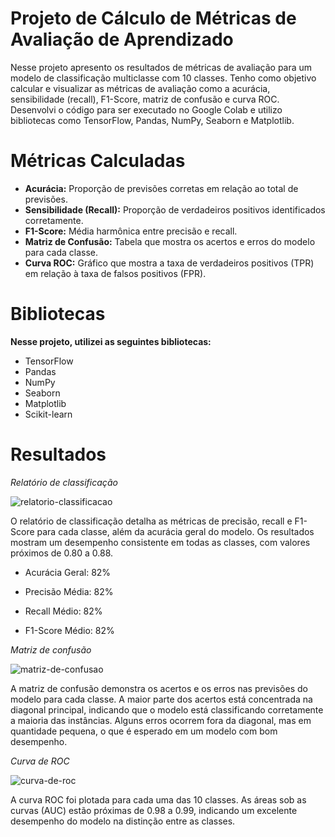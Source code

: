 # Projeto de Cálculo de Métricas de Avaliação de Aprendizado
Nesse projeto apresento os resultados de métricas de avaliação para um modelo de classificação multiclasse com 10 classes. Tenho como objetivo calcular e visualizar as métricas de avaliação como a acurácia, sensibilidade (recall), F1-Score, matriz de confusão e curva ROC. Desenvolvi o código para ser executado no Google Colab e utilizo bibliotecas como TensorFlow, Pandas, NumPy, Seaborn e Matplotlib.

# Métricas Calculadas
* **Acurácia:** Proporção de previsões corretas em relação ao total de previsões.
* **Sensibilidade (Recall):** Proporção de verdadeiros positivos identificados corretamente.
* **F1-Score:** Média harmônica entre precisão e recall.
* **Matriz de Confusão:** Tabela que mostra os acertos e erros do modelo para cada classe.
* **Curva ROC:** Gráfico que mostra a taxa de verdadeiros positivos (TPR) em relação à taxa de falsos positivos (FPR).

# Bibliotecas
**Nesse projeto, utilizei as seguintes bibliotecas:**
* TensorFlow
* Pandas
* NumPy
* Seaborn
* Matplotlib
* Scikit-learn

# Resultados

*Relatório de classificação*

![relatorio-classificacao](https://github.com/user-attachments/assets/7c4c3f28-79a7-4997-9906-eddf3fbcc067)
 


O relatório de classificação detalha as métricas de precisão, recall e F1-Score para cada classe, além da acurácia geral do modelo. Os resultados mostram um desempenho consistente em todas as classes, com valores próximos de 0.80 a 0.88.

   * Acurácia Geral: 82%

   * Precisão Média: 82%

   * Recall Médio: 82%

   * F1-Score Médio: 82%


*Matriz de confusão*

![matriz-de-confusao](https://github.com/user-attachments/assets/680bf8f2-7fe1-424b-adb3-a9c20f9d9d62)



A matriz de confusão demonstra os acertos e os erros nas previsões do modelo para cada classe. A maior parte dos acertos está concentrada na diagonal principal, indicando que o modelo está classificando corretamente a maioria das instâncias. Alguns erros ocorrem fora da diagonal, mas em quantidade pequena, o que é esperado em um modelo com bom desempenho.


*Curva de ROC*

![curva-de-roc](https://github.com/user-attachments/assets/a67a0058-7503-4c40-af80-0acfd6e7ebb6)



A curva ROC foi plotada para cada uma das 10 classes. As áreas sob as curvas (AUC) estão próximas de 0.98 a 0.99, indicando um excelente desempenho do modelo na distinção entre as classes.



